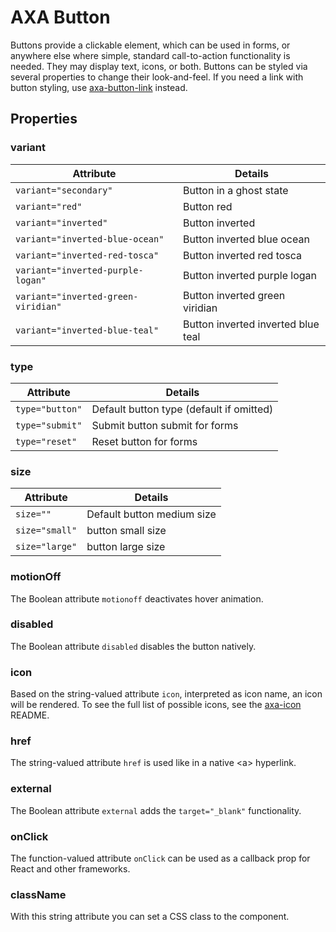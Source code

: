 # AXA Button

Buttons provide a clickable element, which can be used in forms, or anywhere else where simple, standard call-to-action functionality is needed. They may display text, icons, or both. Buttons can be styled via several properties to change their look-and-feel.
If you need a link with button styling, use [axa-button-link](https://github.com/axa-ch-webhub-cloud/pattern-library/blob/develop/src/components/10-atoms/button-link/README.md) instead.

## Properties

### variant

| Attribute                           | Details                            |
| ----------------------------------- | ---------------------------------- |
| `variant="secondary"`               | Button in a ghost state            |
| `variant="red"`                     | Button red                         |
| `variant="inverted"`                | Button inverted                    |
| `variant="inverted-blue-ocean"`     | Button inverted blue ocean         |
| `variant="inverted-red-tosca"`      | Button inverted red tosca          |
| `variant="inverted-purple-logan"`   | Button inverted purple logan       |
| `variant="inverted-green-viridian"` | Button inverted green viridian     |
| `variant="inverted-blue-teal"`      | Button inverted inverted blue teal |

### type

| Attribute       | Details                                  |
| --------------- | ---------------------------------------- |
| `type="button"` | Default button type (default if omitted) |
| `type="submit"` | Submit button submit for forms           |
| `type="reset"`  | Reset button for forms                   |

### size

| Attribute      | Details                    |
| -------------- | -------------------------- |
| `size=""`      | Default button medium size |
| `size="small"` | button small size          |
| `size="large"` | button large size          |

### motionOff

The Boolean attribute `motionoff` deactivates hover animation.

### disabled

The Boolean attribute `disabled` disables the button natively.

### icon

Based on the string-valued attribute `icon`, interpreted as icon name, an icon will be rendered. To see the full list of possible icons, see the [axa-icon](https://github.com/axa-ch-webhub-cloud/pattern-library/blob/develop/src/components/10-atoms/icon/README.md) README.

### href

The string-valued attribute `href` is used like in a native &lt;a&gt; hyperlink.

### external

The Boolean attribute `external` adds the `target="_blank"` functionality.

### onClick

The function-valued attribute `onClick` can be used as a callback prop for React and other frameworks.

### className

With this string attribute you can set a CSS class to the component.
